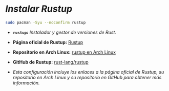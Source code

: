 <!-- Autor: Daniel Benjamin Perez Morales -->
<!-- GitHub: https://github.com/D4nitrix13 -->
<!-- Gitlab: https://gitlab.com/D4nitrix13 -->
<!-- Correo electrónico: danielperezdev@proton.me -->

# ***Instalar Rustup***

```bash
sudo pacman -Syu --noconfirm rustup
```

- **`rustup`:** *Instalador y gestor de versiones de Rust.*
- **Página oficial de Rustup:** [Rustup](https://rustup.rs/ "https://rustup.rs/")
- **Repositorio en Arch Linux:** [rustup en Arch Linux](https://archlinux.org/packages/extra/x86_64/rustup/ "https://archlinux.org/packages/extra/x86_64/rustup/")
- **GitHub de Rustup:** [rust-lang/rustup](https://github.com/rust-lang/rustup "https://github.com/rust-lang/rustup")

- *Esta configuración incluye los enlaces a la página oficial de Rustup, su repositorio en Arch Linux y su repositorio en GitHub para obtener más información.*
